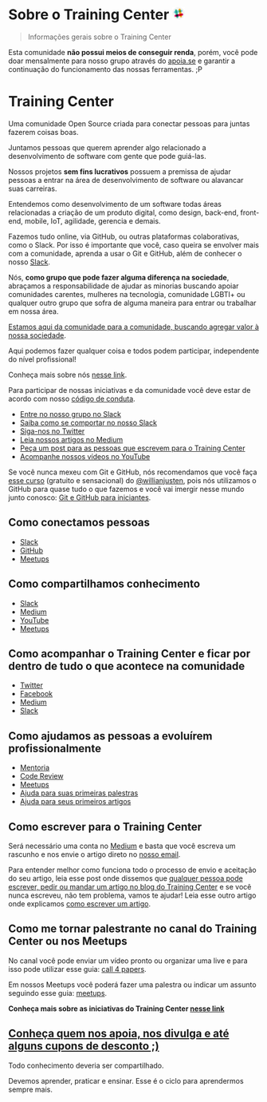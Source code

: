 # Sobre o Training Center <a href="https://ctgroups.herokuapp.com/" title="Acesse nosso Slack" target="_blank"><img src="/img/Slack.png" alt="Acesse nosso Slack" width="25px"></a>

> Informações gerais sobre o Training Center

Esta comunidade **não possui meios de conseguir renda**, porém, você pode doar mensalmente para nosso grupo através do [apoia.se](http://apoia.se/training-center) e garantir a continuação do funcionamento das nossas ferramentas. ;P

# Training Center

Uma comunidade Open Source criada para conectar pessoas para juntas fazerem coisas boas.

Juntamos pessoas que querem aprender algo relacionado a desenvolvimento de software com gente que pode guiá-las.

Nossos projetos **sem fins lucrativos** possuem a premissa de ajudar pessoas a entrar na área de desenvolvimento de software ou alavancar suas carreiras.

Entendemos como desenvolvimento de um software todas áreas relacionadas a criação de um produto digital, como design, back-end, front-end, mobile, IoT, agilidade, gerencia e demais.

Fazemos tudo online, via GitHub, ou outras plataformas colaborativas, como o Slack. Por isso é importante que você, caso queira se envolver mais com a comunidade, aprenda a usar o Git e GitHub, além de conhecer o nosso [Slack](https://github.com/training-center/slack).
 
Nós, **como grupo que pode fazer alguma diferença na sociedade**, abraçamos a responsabilidade de ajudar as minorias buscando apoiar comunidades carentes, mulheres na tecnologia, comunidade LGBTI+ ou qualquer outro grupo que sofra de alguma maneira para entrar ou trabalhar em nossa área.

[Estamos aqui da comunidade para a comunidade, buscando agregar valor à nossa sociedade](https://woliveiras.com.br/posts/Devolva-para-as-comunidades/).

Aqui podemos fazer qualquer coisa e todos podem participar, independente do nível profissional!

Conheça mais sobre nós [nesse link](https://medium.com/trainingcenter/hello-world-conhe%C3%A7a-o-centro-de-treinamento-4a47a1230b0c#.t967t9x6c).

Para participar de nossas iniciativas e da comunidade você deve estar de acordo com nosso [código de conduta](./CONDUCT.md).

<ul>
  <li><a href="https://ctgroups.herokuapp.com/" target="_blank" title="Entre no nosso grupo no Slack">Entre no nosso grupo no Slack</a></li>
  <li><a href="https://medium.com/trainingcenter/como-se-comportar-no-slack-do-training-center-a3715fb7c00f" target="_blank" title="Saiba como se comportar no nosso Slack">Saiba como se comportar no nosso Slack</a></li>
  <li><a href="https://twitter.com/trainingcentr" target="_blank" title="Siga-nos no Twitter">Siga-nos no Twitter</a></li>
  <li><a href="https://medium.com/trainingcenter" target="_blank" title="Leia nossos artigos no Medium">Leia nossos artigos no Medium</a></li>
  <li><a href="https://bitly.com/quero-post-no-training-center" target="_blank" title="Peça um post para as pessoas que escrevem para o Training Center">Peça um post para as pessoas que escrevem para o Training Center</a></li>
  <li><a href="https://www.youtube.com/c/TrainingCenterChannel" target="_blank" title="Acompanhe nossos vídeos no YouTube">Acompanhe nossos vídeos no YouTube</a></li>
</ul>

Se você nunca mexeu com Git e GitHub, nós recomendamos que você faça <a href="https://www.udemy.com/git-e-github-para-iniciantes/" target="_blank" title="Curso de Git e GitHub gratuito e sensacional do @willianjusten">esse curso</a> (gratuito e sensacional) do [@willianjusten](https://github.com/willianjusten), pois nós utilizamos o GitHub para quase tudo o que fazemos e você vai imergir nesse mundo junto conosco: [Git e GitHub para iniciantes](https://www.udemy.com/git-e-github-para-iniciantes/).

## Como conectamos pessoas

* [Slack](https://github.com/training-center/slack/)
* [GitHub](https://github.com/training-center)
* [Meetups](https://github.com/training-center/meetups)

## Como compartilhamos conhecimento

* [Slack](https://github.com/training-center/slack/)
* [Medium](https://medium.com/trainingcenter)
* [YouTube](https://www.youtube.com/c/TrainingCenterChannel)
* [Meetups](https://github.com/training-center/meetups)

## Como acompanhar o Training Center e ficar por dentro de tudo o que acontece na comunidade

* [Twitter](https://twitter.com/trainingcentr)
* [Facebook](https://www.facebook.com/trainingcenterbr/)
* [Medium](https://medium.com/trainingcenter)
* [Slack](https://github.com/training-center/slack/)

## Como ajudamos as pessoas a evoluírem profissionalmente

* [Mentoria](https://github.com/training-center/mentoria/)
* [Code Review](https://github.com/training-center/code-review)
* [Meetups](https://github.com/training-center/meetups)
* [Ajuda para suas primeiras palestras](https://github.com/training-center/help4papers)
* [Ajuda para seus primeiros artigos](https://medium.com/trainingcenter)

## Como escrever para o Training Center

Será necessário uma conta no [Medium](https://medium.com) e basta que você escreva um rascunho e nos envie o artigo direto no [nosso email](contact.trainingcentr@gmail.com).

Para entender melhor como funciona todo o processo de envio e aceitação do seu artigo, leia esse post onde dissemos que [qualquer pessoa pode escrever, pedir ou mandar um artigo no blog do Training Center](https://medium.com/trainingcenter/qualquer-pessoa-pode-escrever-pedir-ou-mandar-um-artigo-no-blog-do-training-center-fde2979e8067) e se você nunca escreveu, não tem problema, vamos te ajudar! Leia esse outro artigo onde explicamos [como escrever um artigo](https://medium.com/trainingcenter/dicas-para-tirar-seu-artigo-do-papel-cc1fe0243bd).

## Como me tornar palestrante no canal do Training Center ou nos Meetups

No canal você pode enviar um vídeo pronto ou organizar uma live e para isso pode utilizar esse guia: [call 4 papers](https://github.com/training-center/call-4-papers).

Em nossos Meetups você poderá fazer uma palestra ou indicar um assunto seguindo esse guia: [meetups](https://github.com/training-center/meetups).

**Conheça mais sobre as iniciativas do Training Center [nesse link](https://medium.com/trainingcenter/iniciativas-do-centro-de-treinamento-271944071775#.449szqhb8)**

## [Conheça quem nos apoia, nos divulga e até alguns cupons de desconto ;)](https://github.com/training-center/sponsors)

Todo conhecimento deveria ser compartilhado.

Devemos aprender, praticar e ensinar. Esse é o ciclo para aprendermos sempre mais.
